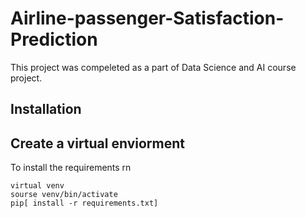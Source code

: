 # Airline-passenger-Satisfaction-Prediction
This project was compeleted as a part of Data Science and AI course project.

Installation
---

Create a virtual enviorment
---

To install the requirements rn
```
virtual venv
sourse venv/bin/activate
pip[ install -r requirements.txt]

```